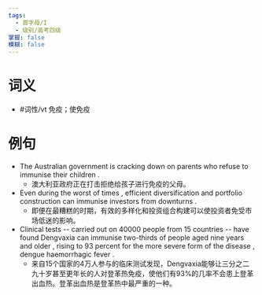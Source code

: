 ```yaml
---
tags:
  - 首字母/I
  - 级别/高考四级
掌握: false
模糊: false
---
```

# 词义
- #词性/vt  免疫；使免疫
# 例句
- The Australian government is cracking down on parents who refuse to immunise their children .
	- 澳大利亚政府正在打击拒绝给孩子进行免疫的父母。
- Even during the worst of times , efficient diversification and portfolio construction can immunise investors from downturns .
	- 即便在最糟糕的时期，有效的多样化和投资组合构建可以使投资者免受市场低迷的影响。
- Clinical tests -- carried out on 40000 people from 15 countries -- have found Dengvaxia can immunise two-thirds of people aged nine years and older , rising to 93 percent for the more severe form of the disease , dengue haemorrhagic fever .
	- 来自15个国家的4万人参与的临床测试发现，Dengvaxia能够让三分之二九十岁甚至更年长的人对登革热免疫，使他们有93%的几率不会患上登革出血热。登革出血热是登革热中最严重的一种。
